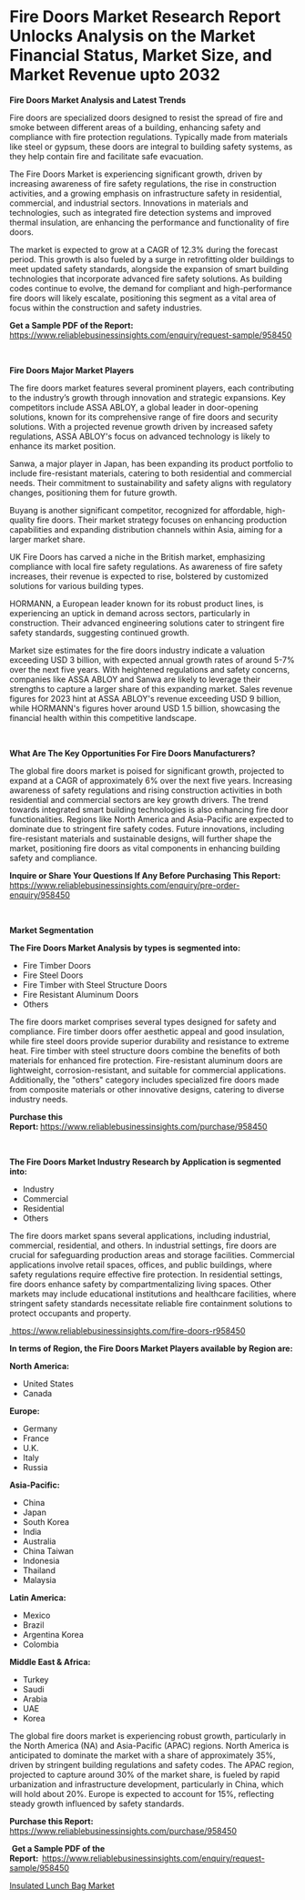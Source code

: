 <p><h1>Fire Doors Market Research Report Unlocks Analysis on the Market Financial Status, Market Size, and Market Revenue upto 2032</h1></p><p><strong>Fire Doors Market Analysis and Latest Trends</strong></p>
<p><p>Fire doors are specialized doors designed to resist the spread of fire and smoke between different areas of a building, enhancing safety and compliance with fire protection regulations. Typically made from materials like steel or gypsum, these doors are integral to building safety systems, as they help contain fire and facilitate safe evacuation.</p><p>The Fire Doors Market is experiencing significant growth, driven by increasing awareness of fire safety regulations, the rise in construction activities, and a growing emphasis on infrastructure safety in residential, commercial, and industrial sectors. Innovations in materials and technologies, such as integrated fire detection systems and improved thermal insulation, are enhancing the performance and functionality of fire doors.</p><p>The market is expected to grow at a CAGR of 12.3% during the forecast period. This growth is also fueled by a surge in retrofitting older buildings to meet updated safety standards, alongside the expansion of smart building technologies that incorporate advanced fire safety solutions. As building codes continue to evolve, the demand for compliant and high-performance fire doors will likely escalate, positioning this segment as a vital area of focus within the construction and safety industries.</p></p>
<p><strong>Get a Sample PDF of the Report:&nbsp;</strong> <a href="https://www.reliablebusinessinsights.com/enquiry/request-sample/958450?utm_campaign=2203&utm_medium=2&utm_source=Github&utm_content=ia&utm_term=08022025&utm_id=fire-doors">https://www.reliablebusinessinsights.com/enquiry/request-sample/958450</a></p>
<p>&nbsp;</p>
<p><strong>Fire Doors Major Market Players</strong></p>
<p><p>The fire doors market features several prominent players, each contributing to the industry’s growth through innovation and strategic expansions. Key competitors include ASSA ABLOY, a global leader in door-opening solutions, known for its comprehensive range of fire doors and security solutions. With a projected revenue growth driven by increased safety regulations, ASSA ABLOY's focus on advanced technology is likely to enhance its market position.</p><p>Sanwa, a major player in Japan, has been expanding its product portfolio to include fire-resistant materials, catering to both residential and commercial needs. Their commitment to sustainability and safety aligns with regulatory changes, positioning them for future growth.</p><p>Buyang is another significant competitor, recognized for affordable, high-quality fire doors. Their market strategy focuses on enhancing production capabilities and expanding distribution channels within Asia, aiming for a larger market share.</p><p>UK Fire Doors has carved a niche in the British market, emphasizing compliance with local fire safety regulations. As awareness of fire safety increases, their revenue is expected to rise, bolstered by customized solutions for various building types.</p><p>HORMANN, a European leader known for its robust product lines, is experiencing an uptick in demand across sectors, particularly in construction. Their advanced engineering solutions cater to stringent fire safety standards, suggesting continued growth.</p><p>Market size estimates for the fire doors industry indicate a valuation exceeding USD 3 billion, with expected annual growth rates of around 5-7% over the next five years. With heightened regulations and safety concerns, companies like ASSA ABLOY and Sanwa are likely to leverage their strengths to capture a larger share of this expanding market. Sales revenue figures for 2023 hint at ASSA ABLOY's revenue exceeding USD 9 billion, while HORMANN's figures hover around USD 1.5 billion, showcasing the financial health within this competitive landscape.</p></p>
<p>&nbsp;</p>
<p><strong>What Are The Key Opportunities For Fire Doors Manufacturers?</strong></p>
<p><p>The global fire doors market is poised for significant growth, projected to expand at a CAGR of approximately 6% over the next five years. Increasing awareness of safety regulations and rising construction activities in both residential and commercial sectors are key growth drivers. The trend towards integrated smart building technologies is also enhancing fire door functionalities. Regions like North America and Asia-Pacific are expected to dominate due to stringent fire safety codes. Future innovations, including fire-resistant materials and sustainable designs, will further shape the market, positioning fire doors as vital components in enhancing building safety and compliance.</p></p>
<p><strong>Inquire or Share Your Questions If Any Before Purchasing This Report:</strong> <a href="https://www.reliablebusinessinsights.com/enquiry/pre-order-enquiry/958450?utm_campaign=2203&utm_medium=2&utm_source=Github&utm_content=ia&utm_term=08022025&utm_id=fire-doors">https://www.reliablebusinessinsights.com/enquiry/pre-order-enquiry/958450</a></p>
<p>&nbsp;</p>
<p><strong>Market Segmentation</strong></p>
<p><strong>The Fire Doors Market Analysis by types is segmented into:</strong></p>
<p><ul><li>Fire Timber Doors</li><li>Fire Steel Doors</li><li>Fire Timber with Steel Structure Doors</li><li>Fire Resistant Aluminum Doors</li><li>Others</li></ul></p>
<p><p>The fire doors market comprises several types designed for safety and compliance. Fire timber doors offer aesthetic appeal and good insulation, while fire steel doors provide superior durability and resistance to extreme heat. Fire timber with steel structure doors combine the benefits of both materials for enhanced fire protection. Fire-resistant aluminum doors are lightweight, corrosion-resistant, and suitable for commercial applications. Additionally, the "others" category includes specialized fire doors made from composite materials or other innovative designs, catering to diverse industry needs.</p></p>
<p><strong>Purchase this Report:&nbsp;</strong><a href="https://www.reliablebusinessinsights.com/purchase/958450?utm_campaign=2203&utm_medium=2&utm_source=Github&utm_content=ia&utm_term=08022025&utm_id=fire-doors">https://www.reliablebusinessinsights.com/purchase/958450</a></p>
<p>&nbsp;</p>
<p><strong>The Fire Doors Market Industry Research by Application is segmented into:</strong></p>
<p><ul><li>Industry</li><li>Commercial</li><li>Residential</li><li>Others</li></ul></p>
<p><p>The fire doors market spans several applications, including industrial, commercial, residential, and others. In industrial settings, fire doors are crucial for safeguarding production areas and storage facilities. Commercial applications involve retail spaces, offices, and public buildings, where safety regulations require effective fire protection. In residential settings, fire doors enhance safety by compartmentalizing living spaces. Other markets may include educational institutions and healthcare facilities, where stringent safety standards necessitate reliable fire containment solutions to protect occupants and property.</p></p>
<p><a href="https://www.reliablebusinessinsights.com/fire-doors-r958450?utm_campaign=2203&utm_medium=2&utm_source=Github&utm_content=ia&utm_term=08022025&utm_id=fire-doors">&nbsp;https://www.reliablebusinessinsights.com/fire-doors-r958450</a></p>
<p><strong>In terms of Region, the Fire Doors Market Players available by Region are:</strong></p>
<p>
    <p> <strong> North America: </strong>
        <ul>
            <li>United States</li>
            <li>Canada</li>
        </ul>
        </p> 
    <p> <strong> Europe: </strong>
        <ul>
            <li>Germany</li>
            <li>France</li>
            <li>U.K.</li>
            <li>Italy</li>
            <li>Russia</li>
        </ul>
        </p> 
    <p> <strong> Asia-Pacific: </strong>
        <ul>
            <li>China</li>
            <li>Japan</li>
            <li>South Korea</li>
            <li>India</li>
            <li>Australia</li>
            <li>China Taiwan</li>
            <li>Indonesia</li>
            <li>Thailand</li>
            <li>Malaysia</li>
        </ul>
        </p> 
    <p> <strong> Latin America: </strong>
        <ul>
            <li>Mexico</li>
            <li>Brazil</li>
            <li>Argentina Korea</li>
            <li>Colombia</li>
        </ul>
        </p> 
    <p> <strong> Middle East & Africa: </strong>
        <ul>
            <li>Turkey</li>
            <li>Saudi</li>
            <li>Arabia</li>
            <li>UAE</li>
            <li>Korea</li>
        </ul>
    </p>
    </p>
<p><p>The global fire doors market is experiencing robust growth, particularly in the North America (NA) and Asia-Pacific (APAC) regions. North America is anticipated to dominate the market with a share of approximately 35%, driven by stringent building regulations and safety codes. The APAC region, projected to capture around 30% of the market share, is fueled by rapid urbanization and infrastructure development, particularly in China, which will hold about 20%. Europe is expected to account for 15%, reflecting steady growth influenced by safety standards.</p></p>
<p><strong>Purchase this Report: </strong><a href="https://www.reliablebusinessinsights.com/purchase/958450?utm_campaign=2203&utm_medium=2&utm_source=Github&utm_content=ia&utm_term=08022025&utm_id=fire-doors">https://www.reliablebusinessinsights.com/purchase/958450</a></p>
<p>&nbsp;<strong>Get a Sample PDF of the Report:&nbsp;&nbsp;</strong><a href="https://www.reliablebusinessinsights.com/enquiry/request-sample/958450?utm_campaign=2203&utm_medium=2&utm_source=Github&utm_content=ia&utm_term=08022025&utm_id=fire-doors">https://www.reliablebusinessinsights.com/enquiry/request-sample/958450</a></p>
<p><strong></strong></p>
<p><p><a href="https://github.com/HobertDavis43/Market-Research-Report-List-1/blob/main/insulated-lunch-bag-market.md?utm_campaign=2203&utm_medium=2&utm_source=Github&utm_content=ia&utm_term=08022025&utm_id=fire-doors">Insulated Lunch Bag Market</a></p></p>